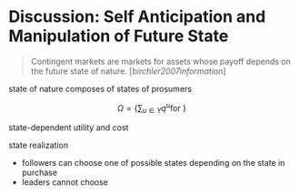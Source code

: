 
# Discussion: Self Anticipation and Manipulation of Future State

> Contingent markets are markets for assets whose payoff depends on the future state of nature. [_birchler2007information_]

state of nature composes of states of prosumers

$$
\Omega = \left\{\sum_{u \in \Upsilon} q^{u} \text{for }  \right\}
$$

state-dependent utility and cost

state realization

- followers can choose one of possible states depending on the state in purchase
- leaders cannot choose

<!--

Set of different states of nature:

$$
\Omega = \{1, 2, \cdots, \omega \}
$$

Set of participants

$$
\Upsilon = \{1, 2, \cdots, \upsilon \}
$$

$$
\mathbf{Q}^{J} = \left[ \begin{array}{c}
  q_{1}^{J} \\
  q_{2}^{J} \\
  \vdots \\
  q_{\omega}^{J}
\end{array} \right]
$$

$$
\mathbf{Q}=\left[\begin{array}{ccccc}
  q_{1}^{1} & \cdots & q_{1}^{j} & \cdots & q_{1}^{\upsilon} \\
  q_{2}^{1} & \cdots & q_{2}^{j} & \cdots & q_{2}^{\upsilon} \\
  \vdots & \ddots & \vdots & & \vdots \\
  q_{i}^{1} & \cdots & q_{i}^{j} & \cdots & q_{2}^{\upsilon} \\
  \vdots & & \vdots & \ddots & \vdots \\
  q_{\omega}^{1} & \cdots & q_{\omega}^{j} & \cdots & q_{\omega}^{\upsilon}
\end{array}\right]
$$ -->
